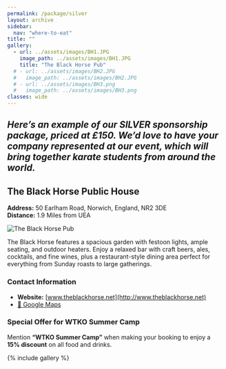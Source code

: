 ```yaml
---
permalink: /package/silver
layout: archive
sidebar:
  nav: "where-to-eat"
title: ""
gallery:
  - url: ../assets/images/BH1.JPG
    image_path: ../assets/images/BH1.JPG
    title: "The Black Horse Pub"
  # - url: ../assets/images/BH2.JPG
  #   image_path: ../assets/images/BH2.JPG
  # - url: ../assets/images/BH3.png
  #   image_path: ../assets/images/BH3.png
classes: wide
---
```

*Here’s an example of our SILVER sponsorship package, priced at £150. We’d love to have your company represented at our event, which will bring together karate students from around the world.*
---
## **The Black Horse Public House**  
**Address:** 50 Earlham Road, Norwich, England, NR2 3DE  
**Distance:** 1.9 Miles from UEA  

![The Black Horse Pub](../assets/images/BlackHorse.jpeg "The Black Horse Pub")

The Black Horse features a spacious garden with festoon lights, ample seating, and outdoor heaters. Enjoy a relaxed bar with craft beers, ales, cocktails, and fine wines, plus a restaurant-style dining area perfect for everything from Sunday roasts to large gatherings.

### **Contact Information**  
- **Website:** [www.theblackhorse.net](http://www.theblackhorse.net)  
- [📍 Google Maps](https://g.co/kgs/YK9CE9v)  

### **Special Offer for WTKO Summer Camp**  
Mention **“WTKO Summer Camp”** when making your booking to enjoy a **15% discount** on all food and drinks.

{% include gallery %}
